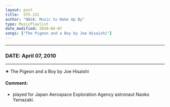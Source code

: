 ```yaml
---
layout: post
title:  STS-131
author: "NASA: Music to Wake Up By"
type: MusicPlaylist
date_modified: 2010-04-07
songs: ["The Pigeon and a Boy by Joe Hisaishi"]
---
```


----
### DATE: April 07, 2010
----
✷ The Pigeon and a Boy by Joe Hisaishi

#### Comment:
* played for Japan Aerospace Exploration Agency astronaut Naoko Yamazaki.



<br/>
<center>
	<a target="_blank"
	   href="https://twitter.com/intent/tweet?hashtags=Space,NASA,Playlist,NASAWakeupCalls,SpaceProgram&text={{ page.author}}, '{{ page.songs.first }}' {{ page.title }}, {{ page.date | date: '%B %d, %Y' }}. {{ site.url }}{{ page.url }} @nasawakeupcalls">
	   <i class="fab fa-twitter" alt="Tweet this page" style="font-size: 1.3em;"></i>
	</a>
	&nbsp; 	<i class="fas fa-user-astronaut" style="font-size: 1.5em;"></i> &nbsp;
    <a type="amzn" search="'The Pigeon and a Boy by Joe Hisaishi'" category="popular music">
        <i class="fab fa-amazon" style="font-size: 1.3em;"></i>
    </a>
</center>

